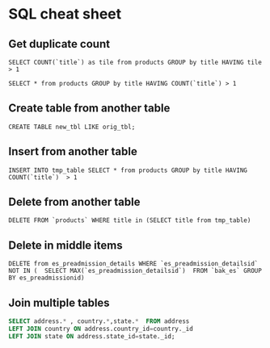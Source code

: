 # SQL cheat sheet

## Get duplicate count
```
SELECT COUNT(`title`) as tile from products GROUP by title HAVING tile > 1
```
```
SELECT * from products GROUP by title HAVING COUNT(`title`) > 1
```

## Create table from another table
```
CREATE TABLE new_tbl LIKE orig_tbl;
```


## Insert from another table
```
INSERT INTO tmp_table SELECT * from products GROUP by title HAVING COUNT(`title`)  > 1
```

## Delete from another table
```
DELETE FROM `products` WHERE title in (SELECT title from tmp_table)
```
## Delete in middle items 
```
DELETE from es_preadmission_details WHERE `es_preadmission_detailsid` NOT IN (  SELECT MAX(`es_preadmission_detailsid`)  FROM `bak_es` GROUP BY es_preadmissionid)
```

## Join multiple tables
```sql
SELECT address.* , country.*,state.*  FROM address 
LEFT JOIN country ON address.country_id=country._id
LEFT JOIN state ON address.state_id=state._id;
```

